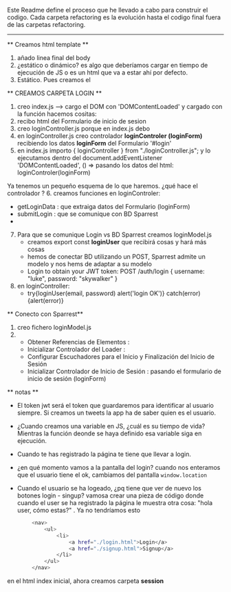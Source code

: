 
Este Readme define el proceso que he llevado a cabo para construir el codigo. Cada carpeta refactoring es la evolución hasta el codigo final fuera de las carpetas refactoring.


---


** Creamos html template **
1. añado linea final del body <!-- <script type="module" src="./login/index.js"></script> -->
2. ¿estático o dinámico? es algo que deberíamos cargar en tiempo de ejecución de JS o es un html que va a estar ahí por defecto. 
3. Estático. Pues creamos el <!-- <form id="login"> -->

** CREAMOS CARPETA LOGIN **
1. creo index.js --> cargo el DOM con 'DOMContentLoaded' y cargado con la función hacemos cositas:
2. recibo html del Formulario de inicio de sesion <!-- const loginForm = document.querySelector('#login'); -->
3. creo loginController.js porque en index.js debo 
4. en loginController.js creo controlador **loginControler (loginForm)** recibiendo los datos **loginForm** del Formulario '#login'
5. en index.js importo { loginController } from "./loginController.js"; y lo ejecutamos dentro del document.addEventListener 'DOMContentLoaded', () =>  pasando los datos del html: loginControler(loginForm)

Ya tenemos un pequeño esquema de lo que haremos. ¿qué hace el controlador ?
6. creamos funciones en loginControler:
   - getLoginData : que extraiga datos del Formulario (loginForm)
   - submitLogin : que se comunique con BD Sparrest
   - 
7. Para que se comunique Login vs BD Sparrest creamos loginModel.js
   - creamos export const **loginUser** que recibirá cosas y hará más cosas
   - hemos de conectar BD utilizando un POST, Sparrest admite un modelo y nos hems de adaptar a su modelo 
   - Login to obtain your JWT token: POST /auth/login { username: "luke", password: "skywalker" }
8. en loginController:
   - try{loginUser(email, password) alert('login OK')} catch(error) {alert(error)}


** Conecto con Sparrest**
1. creo fichero loginModel.js
2. 
     - Obtener Referencias de Elementos : <!-- #login y #loader-->
     - Inicializar Controlador del Loader : <!--loaderController(loader)-->
     - Configurar Escuchadores para el Inicio y Finalización del Inicio de Sesión <!--star & finish-->
     - Inicializar Controlador de Inicio de Sesión : pasando el formulario de inicio de sesión (loginForm)


** notas **
- El token jwt <!--const jwt = await loginUser(email, password);--> será el token que guardaremos para identificar al usuario siempre. Si creamos un tweets la app ha de saber quien es el usuario.
- ¿Cuando creamos una variable en JS, ¿cuál es su tiempo de vida? Mientras la función deonde se haya definido esa variable siga en ejecución.


- Cuando te has registrado la página te tiene que llevar a login.
- ¿en qué momento vamos a la pantalla del login? cuando nos enteramos que el usuario tiene el ok, cambiamos del pantalla `window.location`
- Cuando el usuario se ha logeado, ¿pq tiene que ver de nuevo los botones login - singup? vamosa crear una pieza de código donde cuando el user se ha registrado la página le muestra otra cosa: "hola user, cómo estas?"  . Ya no tendríamos esto
```sh
        <nav>
            <ul>
                <li>
                    <a href="./login.html">Login</a>
                    <a href="./signup.html">Signup</a>
                </li>
            </ul>
        </nav>
```
en el html index inicial, ahora creamos carpeta **session**